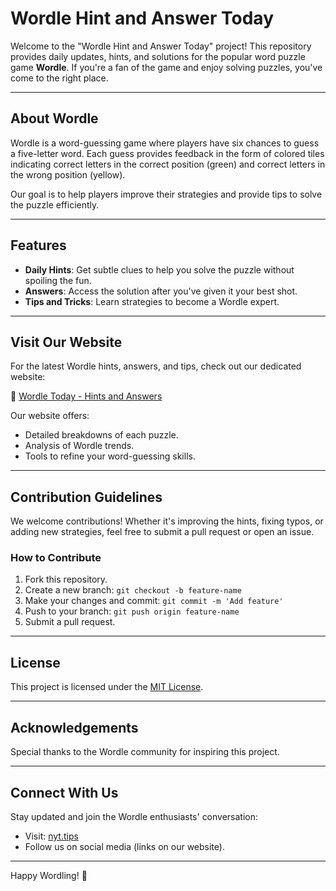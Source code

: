 # Wordle Hint and Answer Today

Welcome to the "Wordle Hint and Answer Today" project! This repository provides daily updates, hints, and solutions for the popular word puzzle game **Wordle**. If you're a fan of the game and enjoy solving puzzles, you've come to the right place.

---

## About Wordle

Wordle is a word-guessing game where players have six chances to guess a five-letter word. Each guess provides feedback in the form of colored tiles indicating correct letters in the correct position (green) and correct letters in the wrong position (yellow).

Our goal is to help players improve their strategies and provide tips to solve the puzzle efficiently.

---

## Features

- **Daily Hints**: Get subtle clues to help you solve the puzzle without spoiling the fun.
- **Answers**: Access the solution after you've given it your best shot.
- **Tips and Tricks**: Learn strategies to become a Wordle expert.

---

## Visit Our Website

For the latest Wordle hints, answers, and tips, check out our dedicated website:

🌟 [Wordle Today - Hints and Answers](https://nyt.tips)

Our website offers:
- Detailed breakdowns of each puzzle.
- Analysis of Wordle trends.
- Tools to refine your word-guessing skills.

---

## Contribution Guidelines

We welcome contributions! Whether it's improving the hints, fixing typos, or adding new strategies, feel free to submit a pull request or open an issue.

### How to Contribute
1. Fork this repository.
2. Create a new branch: `git checkout -b feature-name`
3. Make your changes and commit: `git commit -m 'Add feature'`
4. Push to your branch: `git push origin feature-name`
5. Submit a pull request.

---

## License

This project is licensed under the [MIT License](LICENSE).

---

## Acknowledgements

Special thanks to the Wordle community for inspiring this project.

---

## Connect With Us

Stay updated and join the Wordle enthusiasts' conversation:

- Visit: [nyt.tips](https://nyt.tips)
- Follow us on social media (links on our website).

---

Happy Wordling! 🎉
